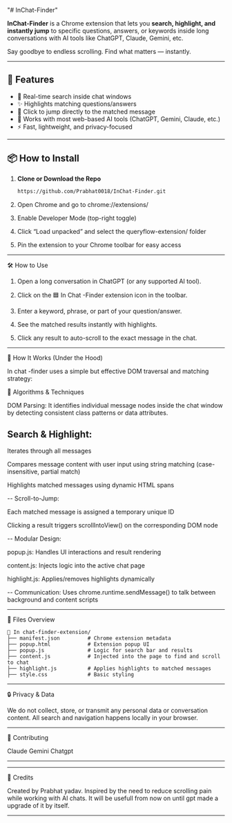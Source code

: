 "# InChat-Finder" 

**InChat-Finder** is a Chrome extension that lets you **search, highlight, and instantly jump** to specific questions, answers, or keywords inside long conversations with AI tools like ChatGPT, Claude, Gemini, etc.

Say goodbye to endless scrolling. Find what matters — instantly.

---

## 🚀 Features

- 🔎 Real-time search inside chat windows
- ✨ Highlights matching questions/answers
- 🧭 Click to jump directly to the matched message
- 🧠 Works with most web-based AI tools (ChatGPT, Gemini, Claude, etc.)
- ⚡ Fast, lightweight, and privacy-focused

---

## 📦 How to Install

1. **Clone or Download the Repo**  
   ```bash
   https://github.com/Prabhat0018/InChat-Finder.git

2. Open Chrome and go to
chrome://extensions/


3. Enable Developer Mode (top-right toggle)


4. Click “Load unpacked” and select the queryflow-extension/ folder


5. Pin the extension to your Chrome toolbar for easy access




---

🛠️ How to Use

1. Open a long conversation in ChatGPT (or any supported AI tool).


2. Click on the 🟦 In Chat -Finder extension icon in the toolbar.


3. Enter a keyword, phrase, or part of your question/answer.


4. See the matched results instantly with highlights.


5. Click any result to auto-scroll to the exact message in the chat.




---

📐 How It Works (Under the Hood)

In chat -finder uses a simple but effective DOM traversal and matching strategy:

🔧 Algorithms & Techniques

DOM Parsing: It identifies individual message nodes inside the chat window by detecting consistent class patterns or data attributes.

Search & Highlight:
--
Iterates through all messages

Compares message content with user input using string matching (case-insensitive, partial match)

Highlights matched messages using dynamic HTML spans

--
Scroll-to-Jump:

Each matched message is assigned a temporary unique ID

Clicking a result triggers scrollIntoView() on the corresponding DOM node

--
Modular Design:

popup.js: Handles UI interactions and result rendering

content.js: Injects logic into the active chat page

highlight.js: Applies/removes highlights dynamically

--
Communication: Uses chrome.runtime.sendMessage() to talk between background and content scripts



---

🧩 Files Overview

```📁 In chat-finder-extension/```<br>
```├── manifest.json         # Chrome extension metadata ```<br>
```├── popup.html            # Extension popup UI```<br>
```├── popup.js              # Logic for search bar and results```<br>
```├── content.js            # Injected into the page to find and scroll to chat```<br>
```├── highlight.js          # Applies highlights to matched messages```<br>
```├── style.css             # Basic styling```<br>


---

🔒 Privacy & Data

We do not collect, store, or transmit any personal data or conversation content. All search and navigation happens locally in your browser.


---

🤝 Contributing

Claude 
Gemini
Chatgpt


----

-----

🙌 Credits

Created by Prabhat yadav.
Inspired by the need to reduce scrolling pain while working with AI chats. It will be usefull from now on until gpt made a upgrade of it by itself. 


---
